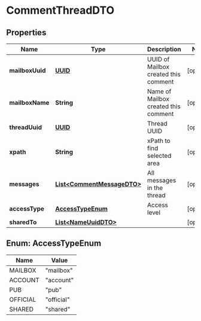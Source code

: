 # CommentThreadDTO

## Properties
Name | Type | Description | Notes
------------ | ------------- | ------------- | -------------
**mailboxUuid** | [**UUID**](UUID.md) | UUID of Mailbox created this comment |  [optional]
**mailboxName** | **String** | Name of Mailbox created this comment |  [optional]
**threadUuid** | [**UUID**](UUID.md) | Thread UUID |  [optional]
**xpath** | **String** | xPath to find selected area |  [optional]
**messages** | [**List&lt;CommentMessageDTO&gt;**](CommentMessageDTO.md) | All messages in the thread |  [optional]
**accessType** | [**AccessTypeEnum**](#AccessTypeEnum) | Access level |  [optional]
**sharedTo** | [**List&lt;NameUuidDTO&gt;**](NameUuidDTO.md) |  |  [optional]

<a name="AccessTypeEnum"></a>
## Enum: AccessTypeEnum
Name | Value
---- | -----
MAILBOX | &quot;mailbox&quot;
ACCOUNT | &quot;account&quot;
PUB | &quot;pub&quot;
OFFICIAL | &quot;official&quot;
SHARED | &quot;shared&quot;
